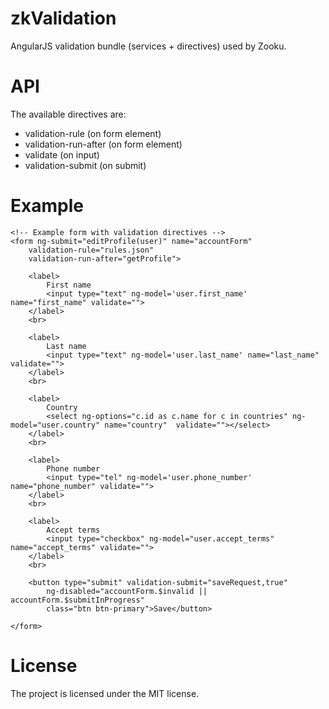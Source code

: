 zkValidation
============

AngularJS validation bundle (services + directives) used by Zooku.


API
===

The available directives are:

* validation-rule (on form element)
* validation-run-after (on form element)
* validate (on input)
* validation-submit (on submit)


Example
=======

    <!-- Example form with validation directives -->
    <form ng-submit="editProfile(user)" name="accountForm" 
        validation-rule="rules.json"
        validation-run-after="getProfile">
        
        <label>
            First name
            <input type="text" ng-model='user.first_name' name="first_name" validate="">
        </label>
        <br>
        
        <label>
            Last name
            <input type="text" ng-model='user.last_name' name="last_name" validate="">
        </label>
        <br>
        
        <label>
            Country
            <select ng-options="c.id as c.name for c in countries" ng-model="user.country" name="country"  validate=""></select>
        </label>
        <br>
        
        <label>
            Phone number
            <input type="tel" ng-model='user.phone_number' name="phone_number" validate="">
        </label>
        <br>
        
        <label>
            Accept terms
            <input type="checkbox" ng-model="user.accept_terms" name="accept_terms" validate="">
        </label>
        <br>
        
        <button type="submit" validation-submit="saveRequest,true" 
            ng-disabled="accountForm.$invalid || accountForm.$submitInProgress"
            class="btn btn-primary">Save</button>
        
    </form>


License
=======

The project is licensed under the MIT license.
